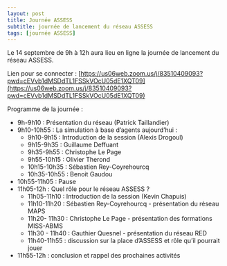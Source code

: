 ```yaml
---
layout: post
title: Journée ASSESS
subtitle: journée de lancement du réseau ASSESS
tags: [journée ASSESS]
---
```

Le 14 septembre de 9h à 12h aura lieu en ligne la journée de lancement du réseau ASSESS. 

Lien pour se connecter : [https://us06web.zoom.us/j/83510409093?pwd=cEVvb1dMSDdTL1FSSkVOcU05dE1XQT09](https://us06web.zoom.us/j/83510409093?pwd=cEVvb1dMSDdTL1FSSkVOcU05dE1XQT09)

Programme de la journée :
* 9h-9h10 : Présentation du réseau (Patrick Taillandier)
* 9h10-10h55 : La simulation à base d’agents aujourd’hui :
    * 9h10-9h15 : Introduction de la session (Alexis Drogoul)
    * 9h15-9h35 : Guillaume Deffuant
    * 9h35-9h55 : Christophe Le Page
    * 9h55-10h15 : Olivier Therond
    * 10h15-10h35 : Sébastien Rey-Coyrehourcq
    * 10h35-10h55 : Benoit Gaudou
* 10h55-11h05 : Pause
* 11h05-12h :  Quel rôle pour le réseau ASSESS ?
    * 11h05-11h10 : Introduction de la session (Kevin Chapuis)
    * 11h10-11h20 : Sébastien Rey-Coyrehourcq - présentation du réseau MAPS
    * 11h20- 11h30 : Christophe Le Page - présentation des formations MISS-ABMS
    * 11h30 - 11h40 : Gauthier Quesnel - présentation du réseau RED
    * 11h40-11h55 : discussion sur la place d’ASSESS et rôle qu’il pourrait jouer
* 11h55-12h : conclusion et rappel des prochaines activités

